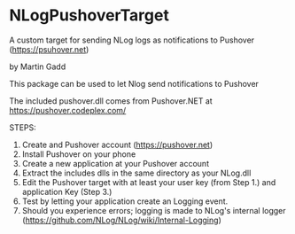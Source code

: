 NLogPushoverTarget
==================

A custom target for sending NLog logs as notifications to Pushover (https://psuhover.net)

by Martin Gadd


This package can be used to let Nlog send notifications to Pushover

The included pushover.dll comes from Pushover.NET at https://pushover.codeplex.com/

STEPS:
1. Create and Pushover account (https://pushover.net)
2. Install Pushover on your phone
3. Create a new application at your Pushover account
4. Extract the includes dlls in the same directory as your NLog.dll
5. Edit the Pushover target with at least your user key (from Step 1.)  and application Key (Step 3.)
6. Test by letting your application create an Logging event.
7. Should you experience errors; logging is made to NLog's internal logger (https://github.com/NLog/NLog/wiki/Internal-Logging)


